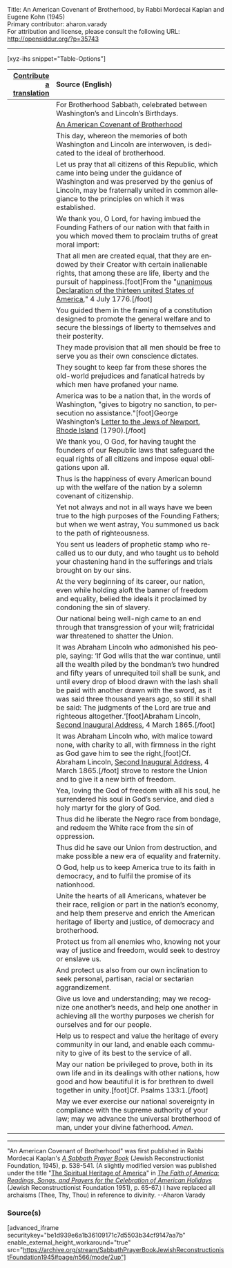 <html>
<head></head>
<body>
Title: An American Covenant of Brotherhood, by Rabbi Mordecai Kaplan and Eugene Kohn (1945)<br />
Primary contributor: aharon.varady<br />
For attribution and license, please consult the following URL: <a href="http://opensiddur.org/?p=35743">http://opensiddur.org/?p=35743</a>
<p />
<hr />

[xyz-ihs snippet="Table-Options"]<table style="margin-left: auto; margin-right: auto;" class="draggable">
<thead><tr><th id="x" style="text-align: right;"><a href="/contribute/upload">Contribute a translation</a></th><th style="text-align: left;">Source (English)</th></tr></thead>
<tbody>
<tr><td style="vertical-align:top;">
<div class="liturgy" lang="he">

</span></div></td>
 
<td style="vertical-align:top;">
<div class="english" lang="en">
<span class="instruction">For Brotherhood Sabbath, celebrated between Washington’s and Lincoln’s Birthdays.</span>
</div></td></tr>


<tr><td style="vertical-align:top;">
<div class="liturgy" lang="he">

</span></div></td>
 
<td style="vertical-align:top;">
<div class="english" lang="en">
<u>An American Covenant of Brotherhood</u>
</div></td></tr>


<tr><td style="vertical-align:top;">
<div class="liturgy" lang="he">

</span></div></td>
 
<td style="vertical-align:top;">
<div class="english" lang="en">
This day, 
whereon the memories of both Washington and Lincoln are interwoven, 
is dedicated to the ideal of brotherhood.
</div></td></tr>


<tr><td style="vertical-align:top;">
<div class="liturgy" lang="he">

</span></div></td>
 
<td style="vertical-align:top;">
<div class="english" lang="en">
Let us pray that all citizens of this Republic, 
which came into being under the guidance of Washington 
and was preserved by the genius of Lincoln, 
may be fraternally united in common allegiance 
to the principles on which it was established.
</div></td></tr>


<tr><td style="vertical-align:top;">
<div class="liturgy" lang="he">

</span></div></td>
 
<td style="vertical-align:top;">
<div class="english" lang="en">
We thank you, O Lord, 
for having imbued the Founding Fathers of our nation with that faith in you 
which moved them to proclaim truths of great moral import:
</div></td></tr>


<tr><td style="vertical-align:top;">
<div class="liturgy" lang="he">

</span></div></td>
 
<td style="vertical-align:top;">
<div class="english" lang="en">
That all men are created equal, 
that they are endowed by their Creator 
with certain inalienable rights, 
that among these are life, 
liberty 
and the pursuit of happiness.[foot]From the "<a href="https://www.archives.gov/founding-docs/declaration-transcript">unanimous Declaration of the thirteen united States of America</a>," 4 July 1776.[/foot]
</div></td></tr>


<tr><td style="vertical-align:top;">
<div class="liturgy" lang="he">

</span></div></td>
 
<td style="vertical-align:top;">
<div class="english" lang="en">
You guided them in the framing of a constitution 
designed to promote the general welfare 
and to secure the blessings of liberty 
to themselves and their posterity.
</div></td></tr>


<tr><td style="vertical-align:top;">
<div class="liturgy" lang="he">

</span></div></td>
 
<td style="vertical-align:top;">
<div class="english" lang="en">
They made provision 
that all men should be free to serve you 
as their own conscience dictates.
</div></td></tr>


<tr><td style="vertical-align:top;">
<div class="liturgy" lang="he">

</span></div></td>
 
<td style="vertical-align:top;">
<div class="english" lang="en">
They sought to keep far from these shores 
the old-world prejudices 
and fanatical hatreds 
by which men have profaned your name.
</div></td></tr>


<tr><td style="vertical-align:top;">
<div class="liturgy" lang="he">

</span></div></td>
 
<td style="vertical-align:top;">
<div class="english" lang="en">
America was to be a nation that, 
in the words of Washington, 
"gives to bigotry no sanction, 
to persecution no assistance."[foot]George Washington’s <a href="https://founders.archives.gov/documents/Washington/05-06-02-0135">Letter to the Jews of Newport, Rhode Island</a> (1790).[/foot] 
</div></td></tr>


<tr><td style="vertical-align:top;">
<div class="liturgy" lang="he">

</span></div></td>
 
<td style="vertical-align:top;">
<div class="english" lang="en">
We thank you, O God, 
for having taught the founders of our Republic 
laws that safeguard the equal rights of all citizens 
and impose equal obligations upon all.
</div></td></tr>


<tr><td style="vertical-align:top;">
<div class="liturgy" lang="he">

</span></div></td>
 
<td style="vertical-align:top;">
<div class="english" lang="en">
Thus is the happiness of every American 
bound up with the welfare of the nation 
by a solemn covenant of citizenship.
</div></td></tr>


<tr><td style="vertical-align:top;">
<div class="liturgy" lang="he">

</span></div></td>
 
<td style="vertical-align:top;">
<div class="english" lang="en">
Yet not always 
and not in all ways 
have we been true 
to the high purposes 
of the Founding Fathers; 
but when we went astray, 
You summoned us back 
to the path of righteousness.
</div></td></tr>


<tr><td style="vertical-align:top;">
<div class="liturgy" lang="he">

</span></div></td>
 
<td style="vertical-align:top;">
<div class="english" lang="en">
You sent us leaders 
of prophetic stamp 
who recalled us to our duty, 
and who taught us to behold 
your chastening hand 
in the sufferings and trials 
brought on by our sins.
</div></td></tr>


<tr><td style="vertical-align:top;">
<div class="liturgy" lang="he">

</span></div></td>
 
<td style="vertical-align:top;">
<div class="english" lang="en">
At the very beginning of its career, 
our nation, 
even while holding aloft 
the banner of freedom and equality, 
belied the ideals it proclaimed 
by condoning the sin of slavery.
</div></td></tr>


<tr><td style="vertical-align:top;">
<div class="liturgy" lang="he">

</span></div></td>
 
<td style="vertical-align:top;">
<div class="english" lang="en">
Our national being well-nigh came to an end 
through that transgression of your will; 
fratricidal war threatened to shatter the Union.
</div></td></tr>


<tr><td style="vertical-align:top;">
<div class="liturgy" lang="he">

</span></div></td>
 
<td style="vertical-align:top;">
<div class="english" lang="en">
It was Abraham Lincoln who admonished his people, 
saying: ‘If God wills that the war continue, 
until all the wealth piled by the bondman’s 
two hundred and fifty years of unrequited toil shall be sunk, 
and until every drop of blood drawn 
with the lash shall be paid with another drawn with the sword, 
as it was said three thousand years ago, 
so still it shall be said: 
The judgments of the Lord are true and righteous altogether.’[foot]Abraham Lincoln, <a href="https://opensiddur.org/readings-and-sourcetexts/mekorot/non-canonical/exoteric/modern/the-second-inaugural-address-of-president-abraham-lincoln-on-4-march-1865/">Second Inaugural Address</a>, 4 March 1865.[/foot] 
</div></td></tr>


<tr><td style="vertical-align:top;">
<div class="liturgy" lang="he">

</span></div></td>
 
<td style="vertical-align:top;">
<div class="english" lang="en">
It was Abraham Lincoln who, 
with malice toward none, 
with charity to all, 
with firmness in the right 
as God gave him to see the right,[foot]Cf. Abraham Lincoln, <a href="https://opensiddur.org/readings-and-sourcetexts/mekorot/non-canonical/exoteric/modern/the-second-inaugural-address-of-president-abraham-lincoln-on-4-march-1865/">Second Inaugural Address</a>, 4 March 1865.[/foot]  
strove to restore the Union 
and to give it a new birth of freedom.
</div></td></tr>


<tr><td style="vertical-align:top;">
<div class="liturgy" lang="he">

</span></div></td>
 
<td style="vertical-align:top;">
<div class="english" lang="en">
Yea, loving the God of freedom with all his soul, 
he surrendered his soul in God’s service, 
and died a holy martyr for the glory of God.
</div></td></tr>


<tr><td style="vertical-align:top;">
<div class="liturgy" lang="he">

</span></div></td>
 
<td style="vertical-align:top;">
<div class="english" lang="en">
Thus did he liberate the Negro race from bondage, 
and redeem the White race from the sin of oppression.
</div></td></tr>


<tr><td style="vertical-align:top;">
<div class="liturgy" lang="he">

</span></div></td>
 
<td style="vertical-align:top;">
<div class="english" lang="en">
Thus did he save our Union from destruction, 
and make possible a new era of equality and fraternity.
</div></td></tr>


<tr><td style="vertical-align:top;">
<div class="liturgy" lang="he">

</span></div></td>
 
<td style="vertical-align:top;">
<div class="english" lang="en">
O God, 
help us to keep America true to its faith in democracy, 
and to fulfil the promise of its nationhood.
</div></td></tr>


<tr><td style="vertical-align:top;">
<div class="liturgy" lang="he">

</span></div></td>
 
<td style="vertical-align:top;">
<div class="english" lang="en">
Unite the hearts of all Americans, 
whatever be their race, 
religion 
or part in the nation’s economy, 
and help them preserve and enrich 
the American heritage of liberty and justice, 
of democracy and brotherhood.
</div></td></tr>


<tr><td style="vertical-align:top;">
<div class="liturgy" lang="he">

</span></div></td>
 
<td style="vertical-align:top;">
<div class="english" lang="en">
Protect us from all enemies who, 
knowing not your way of justice and freedom, 
would seek to destroy or enslave us.
</div></td></tr>


<tr><td style="vertical-align:top;">
<div class="liturgy" lang="he">

</span></div></td>
 
<td style="vertical-align:top;">
<div class="english" lang="en">
And protect us also 
from our own inclination 
to seek personal, 
partisan, 
racial 
or sectarian aggrandizement.
</div></td></tr>


<tr><td style="vertical-align:top;">
<div class="liturgy" lang="he">

</span></div></td>
 
<td style="vertical-align:top;">
<div class="english" lang="en">
Give us love and understanding; 
may we recognize one another’s needs, 
and help one another 
in achieving all the worthy purposes 
we cherish for ourselves 
and for our people.
</div></td></tr>


<tr><td style="vertical-align:top;">
<div class="liturgy" lang="he">

</span></div></td>
 
<td style="vertical-align:top;">
<div class="english" lang="en">
Help us to respect and value 
the heritage of every community in our land, 
and enable each community 
to give of its best 
to the service of all.
</div></td></tr>


<tr><td style="vertical-align:top;">
<div class="liturgy" lang="he">

</span></div></td>
 
<td style="vertical-align:top;">
<div class="english" lang="en">
May our nation be privileged to prove, 
both in its own life 
and in its dealings with other nations, 
how good and how beautiful it is 
for brethren to dwell together 
in unity.[foot]Cf. Psalms 133:1.[/foot]
</div></td></tr>


<tr><td style="vertical-align:top;">
<div class="liturgy" lang="he">

</span></div></td>
 
<td style="vertical-align:top;">
<div class="english" lang="en">
May we ever exercise our national sovereignty 
in compliance with the supreme authority of your law; 
may we advance the universal brotherhood of man, 
under your divine fatherhood. 
<em>Amen</em>.
</div></td></tr>
</tbody></table>

<hr />

"An American Covenant of Brotherhood" was first published in Rabbi Mordecai Kaplan's <em><a href="/?p=17387">A Sabbath Prayer Book</a></em> (Jewish Reconstructionist Foundation, 1945), p. 538-541. (A slightly modified version was published under the title "<a href="https://archive.org/details/the-faith-of-america-readings-songs-and-prayers-for-the-celebration-of-american-holidays-1951/page/64/mode/2up">The Spiritual Heritage of America</a>" in <em><a href="/?p=34753">The Faith of America: Readings, Songs, and Prayers for the Celebration of American Holidays</a></em> (Jewish Reconstructionist Foundation 1951), p. 65-67.) I have replaced all archaisms (Thee, Thy, Thou) in reference to divinity. --Aharon Varady

<h3>Source(s)</h3>

[advanced_iframe securitykey="be1d939e6a1b36109171c7d5503b34cf9147aa7b" enable_external_height_workaround="true" src="https://archive.org/stream/SabbathPrayerBookJewishReconstructionistFoundation1945#page/n566/mode/2up"]

&nbsp;
</body>
</html>